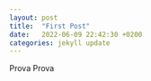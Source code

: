 ```yaml
---
layout: post
title:  "First Post"
date:   2022-06-09 22:42:30 +0200
categories: jekyll update
---
```


Prova Prova

